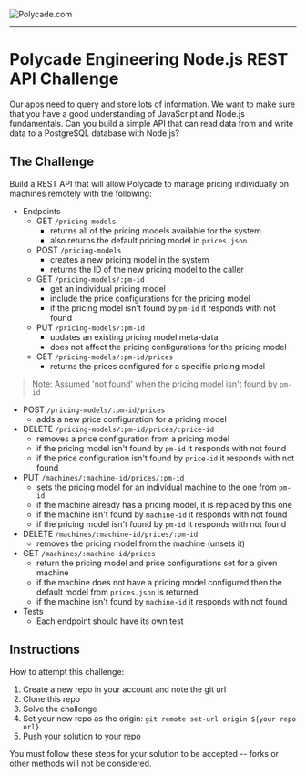 ![Polycade.com](https://i.imgur.com/jcvsFKh.png)

---

# Polycade Engineering Node.js REST API Challenge

Our apps need to query and store lots of information. We want to make sure that you have a good understanding of JavaScript and Node.js fundamentals. Can you build a simple API that can read data from and write data to a PostgreSQL database with Node.js?

## The Challenge

Build a REST API that will allow Polycade to manage pricing individually on machines remotely with the following:

- Endpoints
  - GET `/pricing-models`
    - returns all of the pricing models available for the system
    - also returns the default pricing model in `prices.json`
  - POST `/pricing-models`
    - creates a new pricing model in the system
    - returns the ID of the new pricing model to the caller
  - GET `/pricing-models/:pm-id`
    - get an individual pricing model
    - include the price configurations for the pricing model
    - if the pricing model isn't found by `pm-id` it responds with not found
  - PUT `/pricing-models/:pm-id`
    - updates an existing pricing model meta-data
    - does not affect the pricing configurations for the pricing model
  - GET `/pricing-models/:pm-id/prices`
    - returns the prices configured for a specific pricing model

 > Note: Assumed 'not found' when the pricing model isn't found by `pm-id`

- POST `/pricing-models/:pm-id/prices`
  - adds a new price configuration for a pricing model
- DELETE `/pricing-models/:pm-id/prices/:price-id`
  - removes a price configuration from a pricing model
  - if the pricing model isn't found by `pm-id` it responds with not found
  - if the price configuration isn't found by `price-id` it responds with not found
- PUT `/machines/:machine-id/prices/:pm-id`
  - sets the pricing model for an individual machine to the one from `pm-id`
  - if the machine already has a pricing model, it is replaced by this one
  - if the machine isn't found by `machine-id` it responds with not found
  - if the pricing model isn't found by `pm-id` it responds with not found
- DELETE `/machines/:machine-id/prices/:pm-id`
  - removes the pricing model from the machine (unsets it)
- GET `/machines/:machine-id/prices`
  - return the pricing model and price configurations set for a given machine
  - if the machine does not have a pricing model configured then the default model from `prices.json` is returned
  - if the machine isn't found by `machine-id` it responds with not found
- Tests
  - Each endpoint should have its own test

## Instructions

How to attempt this challenge:

1) Create a new repo in your account and note the git url
2) Clone this repo
3) Solve the challenge
4) Set your new repo as the origin: `git remote set-url origin ${your repo url}`
5) Push your solution to your repo

You must follow these steps for your solution to be accepted -- forks or other methods will not be considered.
